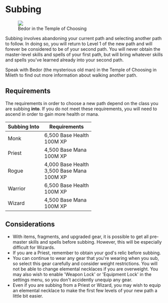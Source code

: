# Subbing

<figure>
  <img src="../../images/bedor.jpg"/>
  <figcaption>Bedor in the Temple of Choosing</figcaption>
</figure>

Subbing involves abandoning your current path and selecting another path to follow. In doing so, you will return to Level 1 of the new path and will forever be considered to be of your second path. You will never obtain the master-level skills and spells of your first path, but will bring whatever skills and spells you've learned already into your second path.

Speak with Bedor (the mysterious old man) in the Temple of Choosing in Mileth to find out more information about walking another path.

## Requirements

The requirements in order to choose a new path depend on the class you are subbing **into**. If you do not meet these requirements, you will need to ascend in order to gain more health or mana.

| **Subbing Into** | **Requirements** |
| - | - |
| Monk | 6,500 Base Health <br> 100M XP |
| Priest | 4,500 Base Mana <br> 100M XP |
| Rogue | 4,000 Base Health <br> 3,500 Base Mana <br> 100M XP |
| Warrior | 6,500 Base Health <br> 100M XP |
| Wizard | 4,500 Base Mana <br> 100M XP |

## Considerations

- With items, fragments, and upgraded gear, it is possible to get all pre-master skills and spells before subbing. However, this will be especially difficult for Wizards.
- If you are a Priest, remember to obtain your god's relic before subbing.
- You can continue to wear any gear that you're wearing when you sub, so select this gear carefully and consider weight restrictions. You will not be able to change elemental necklaces if you are overweight. You may also wish to enable 'Weapon Lock' or 'Equipment Lock' in the settings menu, so you don't accidently unequip any gear.
- Even if you are subbing from a Priest or Wizard, you may wish to equip an elemental necklace to make the first few levels of your new path a little bit easier.


